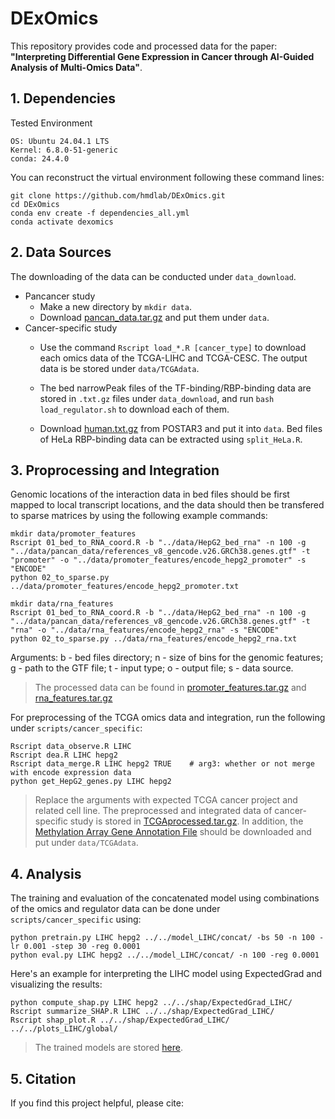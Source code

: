 # DExOmics
This repository provides code and processed data for the paper:  
**"Interpreting Differential Gene Expression in Cancer through AI-Guided Analysis of Multi-Omics Data"**.


## 1. Dependencies
Tested Environment
```
OS: Ubuntu 24.04.1 LTS
Kernel: 6.8.0-51-generic
conda: 24.4.0
```
You can reconstruct the virtual environment following these command lines:
```
git clone https://github.com/hmdlab/DExOmics.git
cd DExOmics
conda env create -f dependencies_all.yml
conda activate dexomics
```

## 2. Data Sources
The downloading of the data can be conducted under `data_download`. 
- Pancancer study
    - Make a new directory by `mkdir data`.
    - Download [pancan_data.tar.gz](https://drive.google.com/drive/folders/1etIOFisUnMDNoQ5UAiMHyz3Mo2n49dAk?usp=drive_link) and put them under `data`.
- Cancer-specific study
    - Use the command `Rscript load_*.R [cancer_type]` to download each omics data of the TCGA-LIHC and TCGA-CESC. The output data is be stored under `data/TCGAdata`.

    - The bed narrowPeak files of the TF-binding/RBP-binding data are stored in `.txt.gz` files under `data_download`, and run `bash load_regulator.sh` to download each of them. 

    - Download [human.txt.gz](https://cloud.tsinghua.edu.cn/d/8133e49661e24ef7a915/files/?p=%2Fhuman.txt.gz&dl=1) from POSTAR3 and put it into `data`. Bed files of HeLa RBP-binding data can be extracted using `split_HeLa.R`.


## 3. Proprocessing and Integration
Genomic locations of the interaction data in bed files should be first mapped to local transcript locations, and the data should then be transfered to sparse matrices by using the following example commands:
```
mkdir data/promoter_features
Rscript 01_bed_to_RNA_coord.R -b "../data/HepG2_bed_rna" -n 100 -g "../data/pancan_data/references_v8_gencode.v26.GRCh38.genes.gtf" -t "promoter" -o "../data/promoter_features/encode_hepg2_promoter" -s "ENCODE"
python 02_to_sparse.py ../data/promoter_features/encode_hepg2_promoter.txt

mkdir data/rna_features
Rscript 01_bed_to_RNA_coord.R -b "../data/HepG2_bed_rna" -n 100 -g "../data/pancan_data/references_v8_gencode.v26.GRCh38.genes.gtf" -t "rna" -o "../data/rna_features/encode_hepg2_rna" -s "ENCODE"
python 02_to_sparse.py ../data/rna_features/encode_hepg2_rna.txt
```
Arguments: b - bed files directory; n - size of bins for the genomic features; g - path to the GTF file; t - input type; o - output file; s - data source.

> The processed data can be found in [promoter_features.tar.gz](https://drive.google.com/drive/folders/1etIOFisUnMDNoQ5UAiMHyz3Mo2n49dAk?usp=drive_link) and [rna_features.tar.gz](https://drive.google.com/drive/folders/1etIOFisUnMDNoQ5UAiMHyz3Mo2n49dAk?usp=drive_link)

 For preprocessing of the TCGA omics data and integration, run the following under `scripts/cancer_specific`:
```
Rscript data_observe.R LIHC
Rscript dea.R LIHC hepg2
Rscript data_merge.R LIHC hepg2 TRUE    # arg3: whether or not merge with encode expression data
python get_HepG2_genes.py LIHC hepg2
```
> Replace the arguments with expected TCGA cancer project and related cell line. The preprocessed and integrated data of cancer-specific study is stored in [TCGAprocessed.tar.gz](https://drive.google.com/drive/folders/1etIOFisUnMDNoQ5UAiMHyz3Mo2n49dAk?usp=drive_link). In addition, the [Methylation Array Gene Annotation File](https://api.gdc.cancer.gov/v0/data/021a2330-951d-474f-af24-1acd77e7664f) should be downloaded and put under `data/TCGAdata`.

## 4. Analysis
The training and evaluation of the concatenated model using combinations of the omics and regulator data can be done under `scripts/cancer_specific` using:
```
python pretrain.py LIHC hepg2 ../../model_LIHC/concat/ -bs 50 -n 100 -lr 0.001 -step 30 -reg 0.0001
python eval.py LIHC hepg2 ../../model_LIHC/concat/ -n 100 -reg 0.0001
```
Here's an example for interpreting the LIHC model using ExpectedGrad and visualizing the results:
```
python compute_shap.py LIHC hepg2 ../../shap/ExpectedGrad_LIHC/
Rscript summarize_SHAP.R LIHC ../../shap/ExpectedGrad_LIHC/
Rscript shap_plot.R ../../shap/ExpectedGrad_LIHC/ ../../plots_LIHC/global/
```
> The trained models are stored [here](https://drive.google.com/drive/folders/115VOsmUTsXhxcnQ6qf4_8ZRSEP29KyJO?usp=drive_link).

## 5. Citation
If you find this project helpful, please cite: